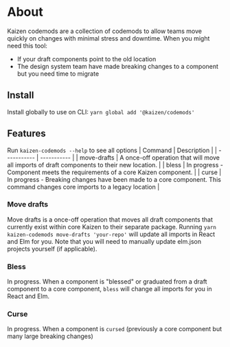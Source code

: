 # About 
Kaizen codemods are a collection of codemods to allow teams move quickly on changes with minimal stress and downtime. When you might need this tool: 
* If your draft components point to the old location
* The design system team have made breaking changes to a component but you need time to migrate

## Install
Install globally to use on CLI:
`yarn global add '@kaizen/codemods'`

## Features
Run `kaizen-codemods --help` to see all options
| Command      | Description |
| ----------- | ----------- |
| move-drafts  | A once-off operation that will move all imports of draft components to their new location.       |
| bless   | In progress - Component meets the requirements of a core Kaizen component.       |
| curse   | In progress - Breaking changes have been made to a core component. This command changes core imports to a legacy location   |

### Move drafts
Move drafts is a once-off operation that moves all draft components that currently exist within core Kaizen to their separate package. Running `yarn kaizen-codemods move-drafts 'your-repo'` will update all imports in React and Elm for you. Note that you will need to manually update elm.json projects yourself (if applicable).

### Bless
In progress. When a component is "blessed" or graduated from a draft component to a core component, `bless` will change all imports for you in React and Elm.

### Curse
In progress. When a component is `cursed` (previously a core component but many large breaking changes)